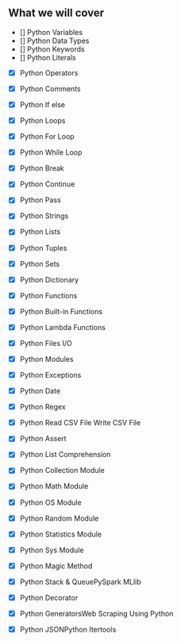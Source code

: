 ## What we will cover

- [] Python Variables
- [] Python Data Types
- [] Python Keywords
- [] Python Literals
- [x] Python Operators
- [x] Python Comments
- [x] Python If else
- [x] Python Loops
- [x] Python For Loop
- [x] Python While Loop
- [x] Python Break
- [x] Python Continue
- [x] Python Pass
- [x] Python Strings
- [x] Python Lists
- [x] Python Tuples
- [x] Python Sets
- [x] Python Dictionary
- [x] Python Functions
- [x] Python Built-in Functions
- [x] Python Lambda Functions
- [x] Python Files I/O
- [x] Python Modules
- [x] Python Exceptions
- [x] Python Date
- [x] Python Regex
- [x] Python Read CSV File 
Write CSV File
- [x] Python Assert
- [x] Python List Comprehension
- [x] Python Collection Module
- [x] Python Math Module
- [x] Python OS Module
- [x] Python Random Module
- [x] Python Statistics Module
- [x] Python Sys Module
- [x] Python Magic Method
- [x] Python Stack & QueuePySpark MLlib
- [x] Python Decorator
- [x] Python GeneratorsWeb Scraping Using Python
- [x] Python JSONPython Itertools



